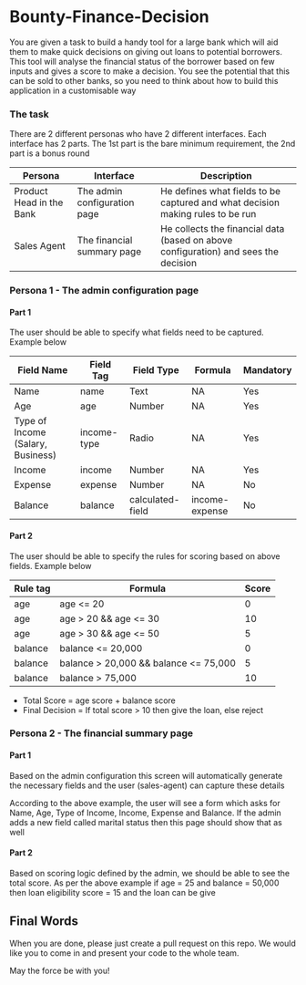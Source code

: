 # Bounty-Finance-Decision

You are given a task to build a handy tool for a large bank which will aid them to make quick decisions on giving out loans to potential borrowers. This tool will analyse the financial status of the borrower based on few inputs and gives a score to make a decision. You see the potential that this can be sold to other banks, so you need to think about how to build this application in a customisable way

### The task
There are 2 different personas who have 2 different interfaces. Each interface has 2 parts. The 1st part is the bare minimum requirement, the 2nd part is a bonus round

| Persona  | Interface | Description |
| ------------- | ------------- | ------------- |
| Product Head in the Bank  | The admin configuration page  | He defines what fields to be captured and what decision making rules to be run  |
| Sales Agent | The financial summary page  | He collects the financial data (based on above configuration) and sees the decision |

### Persona 1 - The admin configuration page

#### Part 1
The user should be able to specify what fields need to be captured. Example below

| Field Name  | Field Tag | Field Type | Formula | Mandatory |
| ------------- | ------------- | ------------- | -------------| -------------|
| Name  | name  | Text  | NA | Yes  |
| Age  | age  | Number  | NA | Yes  |
| Type of Income (Salary, Business)  | income-type  | Radio | NA | Yes  |
| Income  | income  | Number  | NA | Yes  |
| Expense  | expense  | Number  | NA |No  |
| Balance  | balance  | calculated-field | income-expense | No  |

#### Part 2
The user should be able to specify the rules for scoring based on above fields. Example below

| Rule tag  | Formula | Score |
| ------------- | ------------- | ------------- |
| age  | age <= 20  | 0  |
| age  | age > 20 && age <= 30  | 10  |
| age  | age > 30 && age <= 50  | 5  |
| balance  | balance <= 20,000  | 0  |
| balance  | balance > 20,000 && balance <= 75,000 | 5  |
| balance  | balance > 75,000 | 10  |

- Total Score = age score + balance score
- Final Decision = If total score > 10 then give the loan, else reject


### Persona 2 - The financial summary page
#### Part 1
Based on the admin configuration this screen will automatically generate the necessary fields and the user (sales-agent) can capture these details

According to the above example, the user will see a form which asks for Name, Age, Type of Income, Income, Expense and Balance. If the admin adds a new field called marital status then this page should show that as well

#### Part 2

Based on scoring logic defined by the admin, we should be able to see the total score. As per the above example if age = 25 and balance = 50,000 then loan eligibility score = 15 and the loan can be give

## Final Words
When you are done, please just create a pull request on this repo. We would like you to come in and present your code to the whole team.

May the force be with you!
